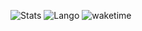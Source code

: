 ![Stats](https://github-readme-stats.vercel.app/api?username=Official-Hawks&count_private=false&show_icons=true&bg_color=0D1117)
![Lango](https://github-readme-stats.vercel.app/api/top-langs/?username=Official-Hawks&count_private=false&show_icons=true&bg_color=0D1117)
![waketime](https://github-readme-stats.vercel.app/api/waketime?username=Official-Hawks&count_private=false&show_icons=true&bg_color=0D1117)

